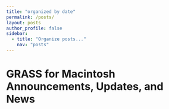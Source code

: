 ```yaml
---
title: "organized by date"
permalink: /posts/
layout: posts
author_profile: false
sidebar:
  - title: "Organize posts..."
    nav: "posts"
---
```


# GRASS for Macintosh Announcements, Updates, and News
